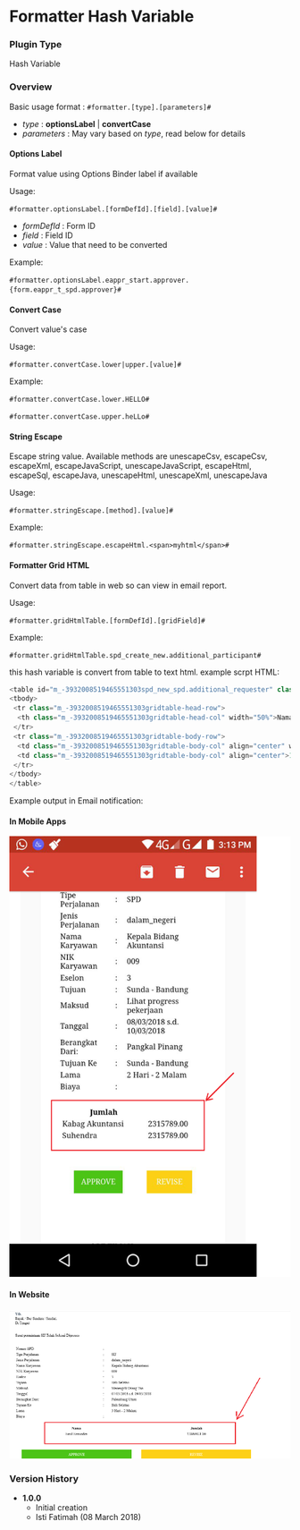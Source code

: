 # Formatter Hash Variable #

### Plugin Type ###
Hash Variable

### Overview ###
Basic usage format : `#formatter.[type].[parameters]#`
*  *type* : **optionsLabel** | **convertCase**
*  *parameters* : May vary based on *type*, read below for details

#### Options Label ####
Format value using Options Binder label if available

Usage:

`#formatter.optionsLabel.[formDefId].[field].[value]#`
*  *formDefId* : Form ID
*  *field* : Field ID
*  *value* : Value that need to be converted

Example:

`#formatter.optionsLabel.eappr_start.approver.{form.eappr_t_spd.approver}#`

#### Convert Case ####
Convert value's case

Usage:

`#formatter.convertCase.lower|upper.[value]#`

Example:

`#formatter.convertCase.lower.HELLO#`

`#formatter.convertCase.upper.heLLo#`

#### String Escape ####

Escape string value. Available methods are  unescapeCsv, escapeCsv, escapeXml, escapeJavaScript, unescapeJavaScript, escapeHtml, escapeSql, escapeJava, unescapeHtml, unescapeXml, unescapeJava

Usage:

`#formatter.stringEscape.[method].[value]#`

Example:

`#formatter.stringEscape.escapeHtml.<span>myhtml</span>#`

#### Formatter Grid HTML ####
Convert data from table in web so can view in email report.

Usage:

`#formatter.gridHtmlTable.[formDefId].[gridField]#`

Example:

`#formatter.gridHtmlTable.spd_create_new.additional_participant#`

this hash variable is convert from table to text html.
example scrpt HTML:
```javascript
<table id="m_-3932008519465551303spd_new_spd.additional_requester" class="m_-3932008519465551303gridtable-tab" width="100%">
<tbody>
 <tr class="m_-3932008519465551303gridtable-head-row">
  <th class="m_-3932008519465551303gridtable-head-col" width="50%">Nama</th><th class="m_-3932008519465551303" width="50%">Jumlah</th>
 </tr>
 <tr class="m_-3932008519465551303gridtable-body-row">
  <td class="m_-3932008519465551303gridtable-body-col" align="center" width="50%">Emil Ermindra</td>
  <td class="m_-3932008519465551303gridtable-body-col" align="center">12868421.00</td>
 </tr>
</tbody>
</table>
```

Example output in Email notification:

#### In Mobile Apps ####
<img src="https://raw.githubusercontent.com/kinnara-digital-studio/kecak-workflow/master/docs/assets/formatterHashVariable1.png" alt="formatterHashVariable1.png" />

#### In Website ####
<img src="https://raw.githubusercontent.com/kinnara-digital-studio/kecak-workflow/master/docs/assets/formatterHashVariable2.png" alt="formatterHashVariable2.png" />

### Version History ###

*  **1.0.0**
   * Initial creation
   * Isti Fatimah (08 March 2018)

